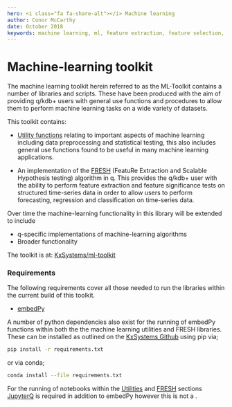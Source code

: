 ```yaml
---
hero: <i class="fa fa-share-alt"></i> Machine learning
author: Conor McCarthy
date: October 2018
keywords: machine learning, ml, feature extraction, feature selection, time series forecasting, utilities, interpolation, filling, statistics
---
```


# Machine-learning toolkit


The machine learning toolkit herein referred to as the ML-Toolkit contains a number of libraries and scripts. These have been produced with the aim of providing q/kdb+ users with general use functions and procedures to allow them to perform machine learning tasks on a wide variety of datasets.

This toolkit contains:

-   [Utility functions](utils.md) relating to important aspects of machine learning including data preprocessing and statistical testing, this also includes general use functions found to be useful in many machine learning applications.

-   An implementation of the [FRESH](fresh.md) (FeatuRe Extraction and Scalable Hypothesis testing) algorithm in q. This provides the q/kdb+ user with the ability to perform feature extraction and feature significance tests on structured time-series data in order to allow users to perform forecasting, regression and classification on time-series data.

Over time the machine-learning functionality in this library will be extended to include

-   q-specific implementations of machine-learning algorithms
-   Broader functionality

The toolkit is at:
<i class="fa fa-github"></i>
[KxSystems/ml-toolkit](https://github.com/kxsystems/ml-toolkit)

### Requirements
The following requirements cover all those needed to run the libraries within the current build of this toolkit.

-   [embedPy](../embedpy/)

A number of python dependencies also exist for the running of embedPy functions within both the the machine learning utilities and FRESH libraries. These can be installed as outlined on the [KxSystems Github](https://github.com/kxsystems/ml-toolkit) using  pip via;

```bash
pip install -r requirements.txt
```
or via conda;
```bash
conda install --file requirements.txt
```

For the running of notebooks within the [Utilities](utils.md) and [FRESH](fresh.md) sections [JupyterQ](../jupyterq/) is required in addition to embedPy however this is not a .